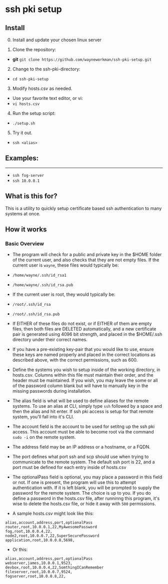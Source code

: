# ssh pki setup

## Install

 0. Install and update your chosen linux server

 1. Clone the repository:

  - **git** `git clone https://github.com/wayneworkman/ssh-pki-setup.git`

 2. Change to the ssh-pki-directory:

  - `cd ssh-pki-setup`

 3. Modify hosts.csv as needed.

  - Use your favorite text editor, or vi:
  - `vi hosts.csv`

 4. Run the setup script:

  - `./setup.sh`

 5. Try it out.

  - `ssh <alias>`

 ## Examples:
---
  - `ssh fog-server`
  - `ssh 10.0.0.1`

## What is this for?

This is a utility to quickly setup certificate based ssh authentication to many
systems at once.

## How it works

### Basic Overview
 - The program will check for a public and private key in the $HOME folder of the current
user, and also checks that they are not empty files. If the current user is `wayne`,
these files would typically be:

 - `/home/wayne/.ssh/id_rsa1`
 - `/home/wayne/.ssh/id_rsa.pub`

 - If the current user is root, they would typically be:

 - `/root/.ssh/id_rsa`
 - `/root/.ssh/id_rsa.pub`

 - If EITHER of these files do not exist, or if EITHER of them are empty files, then both
files are DELETED automatically, and a new certificate pair is generated using 4096 bit
strength, and placed in the $HOME/.ssh directory under their correct names.

 - If you have a pre-existing key-pair that you would like to use, ensure these keys
are named properly and placed in the correct locations as described above, with the
correct permissions, such as 600.

 - Define the systems you wish to setup inside of the working directory, in hosts.csv.
Columns within this file must maintain their order, and the header must be maintained.
If you wish, you may leave the some or all of the password column blank but will have
to manually key in the missing passwords during installation.

 - The alias field is what will be used to define aliases for the remote systems. To use
an alias at CLI, simply type `ssh` followed by a space and then the alias and hit enter.
If ssh pki access is setup for that remote system, you'll fall into it's CLI.

 - The account field is the account to be used for setitng up the ssh pki access. This
account must be able to become root via the command `sudo -i` on the remote system.

 - The address field may be an IP address or a hostname, or a FQDN.

 - The port defines what port ssh and scp should use when trying to communicate to the
remote system. The default ssh port is 22, and a port must be defined for each entry
inside of hosts.csv

 - The optionalPass field is optional, you may place a password in this field or not. If
one is present, the program will use this to attempt authentication with. If it is
left blank, you will be prompted to supply the password for the remote system. The
choice is up to you. If you do define a password in the hosts.csv file, after runninng
this program, it's wise to delete the hosts.csv file, or hide it away with `500`
permissions.

 - A sample hosts.csv might look like this:

```
alias,account,address,port,optionalPass
router,root,10.0.0.1,22,MyAwesomePassword
fog,root,10.0.0.4,22,
node2,root,10.0.0.7,22,SuperSecurePassword
application,root,10.0.0.8,5698,
```

 - Or this:

```
alias,account,address,port,optionalPass
webserver,james,10.0.0.1,9523,
devbox,root,10.0.0.4,22,SomthingICanRemember
fileserver,root,10.0.0.7,9524,
fogserver,root,10.0.0.8,22,
```
